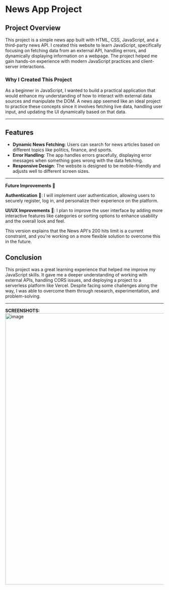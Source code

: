 # News App Project

## Project Overview

This project is a simple news app built with HTML, CSS, JavaScript, and a third-party news API. I created this website to learn JavaScript, specifically focusing on fetching data from an external API, handling errors, and dynamically displaying information on a webpage. The project helped me gain hands-on experience with modern JavaScript practices and client-server interactions.

### Why I Created This Project

As a beginner in JavaScript, I wanted to build a practical application that would enhance my understanding of how to interact with external data sources and manipulate the DOM. A news app seemed like an ideal project to practice these concepts since it involves fetching live data, handling user input, and updating the UI dynamically based on that data.

---

## Features

- **Dynamic News Fetching**: Users can search for news articles based on different topics like politics, finance, and sports.
- **Error Handling**: The app handles errors gracefully, displaying error messages when something goes wrong with the data fetching.
- **Responsive Design**: The website is designed to be mobile-friendly and adjusts well to different screen sizes.

---


**Future Improvements** 🌟

**Authentication** 🔐:
I will implement user authentication, allowing users to securely register, log in, and personalize their experience on the platform.

**UI/UX Improvements** 🎨:
I plan to improve the user interface by adding more interactive features like categories or sorting options to enhance usability and the overall look and feel.


This version explains that the News API's 200 hits limit is a current constraint, and you're working on a more flexible solution to overcome this in the future.


## Conclusion

This project was a great learning experience that helped me improve my JavaScript skills. It gave me a deeper understanding of working with external APIs, handling CORS issues, and deploying a project to a serverless platform like Vercel. Despite facing some challenges along the way, I was able to overcome them through research, experimentation, and problem-solving.

---
**SCREENSHOTS:**
<img width="1898" height="864" alt="image" src="https://github.com/user-attachments/assets/c49cd85a-3938-45d4-a580-f79fa2825957" />


